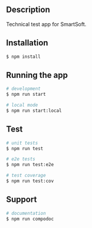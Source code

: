 
## Description

Technical test app for SmartSoft.

## Installation

```bash
$ npm install
```

## Running the app

```bash
# development
$ npm run start

# local mode
$ npm run start:local
```

## Test

```bash
# unit tests
$ npm run test

# e2e tests
$ npm run test:e2e

# test coverage
$ npm run test:cov
```

## Support

```bash
# documentation
$ npm run compodoc
```
